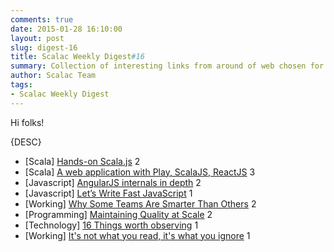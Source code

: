 ```yaml
---
comments: true
date: 2015-01-28 16:10:00
layout: post
slug: digest-16
title: Scalac Weekly Digest#16
summary: Collection of interesting links from around of web chosen for you by Scalac team
author: Scalac Team
tags:
- Scalac Weekly Digest
---
```


Hi folks! 

{DESC}

* \[Scala\] [Hands-on Scala.js](http://lihaoyi.github.io/hands-on-scala-js/#Hands-onScala.js) 2
* \[Scala\] [A web application with Play, ScalaJS, ReactJS](http://www.wayofquality.de/scala/play/scalajs/reactjs/castillo-01-initial-setup/) 3
* \[Javascript\] [AngularJS internals in depth](http://www.smashingmagazine.com/2015/01/22/angularjs-internals-in-depth/) 2
* \[Javascript\] [Let’s Write Fast JavaScript](https://medium.com/the-javascript-collection/lets-write-fast-javascript-2b03c5575d9e) 1 
* \[Working\] [Why Some Teams Are Smarter Than Others](http://www.nytimes.com/2015/01/18/opinion/sunday/why-some-teams-are-smarter-than-others.html) 2
* \[Programming\] [Maintaining Quality at Scale](http://nerds.airbnb.com/maintaining-quality-scale/) 2
* \[Technology\] [16 Things worth observing](http://a16z.com/2015/01/22/16-things/) 1
* \[Working\] [It's not what you read, it's what you ignore](https://www.youtube.com/watch?v=IWPgUn8tL8s) 1
